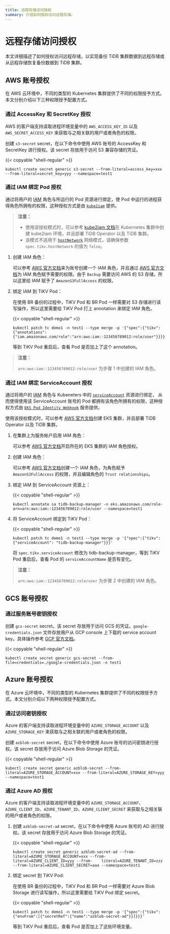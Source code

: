 ```yaml
---
title: 远程存储访问授权
summary: 介绍如何授权访问远程存储。
---
```


# 远程存储访问授权

本文详细描述了如何授权访问远程存储，以实现备份 TiDB 集群数据到远程存储或从远程存储恢复备份数据到 TiDB 集群。

## AWS 账号授权

在 AWS 云环境中，不同的类型的 Kubernetes 集群提供了不同的权限授予方式。本文分别介绍以下三种权限授予配置方式。

### 通过 AccessKey 和 SecretKey 授权

AWS 的客户端支持读取进程环境变量中的 `AWS_ACCESS_KEY_ID` 以及 `AWS_SECRET_ACCESS_KEY` 来获取与之相关联的用户或者角色的权限。

创建 `s3-secret` secret，在以下命令中使用 AWS 账号的 AccessKey 和 SecretKey 进行授权。该 secret 存放用于访问 S3 兼容存储的凭证。

{{< copyable "shell-regular" >}}

```shell
kubectl create secret generic s3-secret --from-literal=access_key=xxx --from-literal=secret_key=yyy --namespace=test1
```

### 通过 IAM 绑定 Pod 授权

通过将用户的 [IAM](https://aws.amazon.com/cn/iam/) 角色与所运行的 Pod 资源进行绑定，使 Pod 中运行的进程获得角色所拥有的权限，这种授权方式是由 [`kube2iam`](https://github.com/jtblin/kube2iam) 提供。

> **注意：**
>
> - 使用该授权模式时，可以参考 [kube2iam 文档](https://github.com/jtblin/kube2iam#usage)在 Kubernetes 集群中创建 kube2iam 环境，并且部署 TiDB Operator 以及 TiDB 集群。
> - 该模式不适用于 [`hostNetwork`](https://kubernetes.io/docs/concepts/policy/pod-security-policy) 网络模式，请确保参数 `spec.tikv.hostNetwork` 的值为 `false`。

1. 创建 IAM 角色：

    可以参考 [AWS 官方文档](https://docs.aws.amazon.com/IAM/latest/UserGuide/id_users_create.html)来为账号创建一个 IAM 角色，并且通过 [AWS 官方文档](https://docs.aws.amazon.com/IAM/latest/UserGuide/access_policies_manage-attach-detach.html)为 IAM 角色赋予需要的权限。由于 `Backup` 需要访问 AWS 的 S3 存储，所以这里给 IAM 赋予了 `AmazonS3FullAccess` 的权限。

2. 绑定 IAM 到 TiKV Pod：

    在使用 BR 备份的过程中，TiKV Pod 和 BR Pod 一样需要对 S3 存储进行读写操作，所以这里需要给 TiKV Pod 打上 annotation 来绑定 IAM 角色。

    {{< copyable "shell-regular" >}}

    ```shell
    kubectl patch tc demo1 -n test1 --type merge -p '{"spec":{"tikv":{"annotations":{"iam.amazonaws.com/role":"arn:aws:iam::123456789012:role/user"}}}}'
    ```

    等到 TiKV Pod 重启后，查看 Pod 是否加上了这个 annotation。

> **注意：**
>
> `arn:aws:iam::123456789012:role/user` 为步骤 1 中创建的 IAM 角色。

### 通过 IAM 绑定 ServiceAccount 授权

通过将用户的 [IAM](https://aws.amazon.com/cn/iam/) 角色与 Kubeneters 中的 [`serviceAccount`](https://kubernetes.io/docs/reference/access-authn-authz/admission-controllers/#serviceaccount) 资源进行绑定， 从而使得使用该 ServiceAccount 账号的 Pod 都拥有该角色所拥有的权限，这种授权方式由 [`EKS Pod Identity Webhook`](https://github.com/aws/amazon-eks-pod-identity-webhook) 服务提供。

使用该授权模式时，可以参考 [AWS 官方文档](https://docs.aws.amazon.com/zh_cn/eks/latest/userguide/create-cluster.html)创建 EKS 集群，并且部署 TiDB Operator 以及 TiDB 集群。

1. 在集群上为服务帐户启用 IAM 角色：

    可以参考 [AWS 官方文档](https://docs.aws.amazon.com/eks/latest/userguide/enable-iam-roles-for-service-accounts.html)开启所在的 EKS 集群的 IAM 角色授权。

2. 创建 IAM 角色：

    可以参考 [AWS 官方文档](https://docs.aws.amazon.com/eks/latest/userguide/associate-service-account-role.html)创建一个 IAM 角色，为角色赋予 `AmazonS3FullAccess` 的权限，并且编辑角色的 `Trust relationships`。

3. 绑定 IAM 到 ServiceAccount 资源上：

    {{< copyable "shell-regular" >}}

    ```shell
    kubectl annotate sa tidb-backup-manager -n eks.amazonaws.com/role-arn=arn:aws:iam::123456789012:role/user --namespace=test1
    ```

4. 将 ServiceAccount 绑定到 TiKV Pod：

    {{< copyable "shell-regular" >}}

    ```shell
    kubectl patch tc demo1 -n test1 --type merge -p '{"spec":{"tikv":{"serviceAccount": "tidb-backup-manager"}}}'
    ```

    将 `spec.tikv.serviceAccount` 修改为 tidb-backup-manager，等到 TiKV Pod 重启后，查看 Pod 的 `serviceAccountName` 是否有变化。

> **注意：**
>
> `arn:aws:iam::123456789012:role/user` 为步骤 2 中创建的 IAM 角色。

## GCS 账号授权

### 通过服务账号密钥授权

创建 `gcs-secret` secret。该 secret 存放用于访问 GCS 的凭证。`google-credentials.json` 文件存放用户从 GCP console 上下载的 service account key。具体操作参考 [GCP 官方文档](https://cloud.google.com/docs/authentication/getting-started)。

{{< copyable "shell-regular" >}}

```shell
kubectl create secret generic gcs-secret --from-file=credentials=./google-credentials.json -n test1
```

## Azure 账号授权

在 Azure 云环境中，不同的类型的 Kubernetes 集群提供了不同的权限授予方式。本文分别介绍以下两种权限授予配置方式。

### 通过访问密钥授权

Azure 的客户端支持读取进程环境变量中的 `AZURE_STORAGE_ACCOUNT` 以及 `AZURE_STORAGE_KEY` 来获取与之相关联的用户或者角色的权限。

创建 `azblob-secret` secret，在以下命令中使用 Azure 账号的访问密钥进行授权。该 secret 存放用于访问 Azure Blob Storage 的凭证。

{{< copyable "shell-regular" >}}

```shell
kubectl create secret generic azblob-secret --from-literal=AZURE_STORAGE_ACCOUNT=xxx --from-literal=AZURE_STORAGE_KEY=yyy --namespace=test1
```

### 通过 Azure AD 授权

Azure 的客户端支持读取进程环境变量中的 `AZURE_STORAGE_ACCOUNT`、`AZURE_CLIENT_ID`、`AZURE_TENANT_ID`、`AZURE_CLIENT_SECRET` 来获取与之相关联的用户或者角色的权限。

1. 创建 `azblob-secret-ad` secret，在以下命令中使用 Azure 账号的 AD 进行授权。该 secret 存放用于访问 Azure Blob Storage 的凭证。

    {{< copyable "shell-regular" >}}

    ```shell
    kubectl create secret generic azblob-secret-ad --from-literal=AZURE_STORAGE_ACCOUNT=xxx --from-literal=AZURE_CLIENT_ID=yyy --from-    literal=AZURE_TENANT_ID=zzz --from-literal=AZURE_CLIENT_SECRET=aaa --namespace=test1
    ```

2. 绑定 secret 到 TiKV Pod:

    在使用 BR 备份的过程中，TiKV Pod 和 BR Pod 一样需要对 Azure Blob Storage 进行读写操作，所以这里需要给 TiKV Pod 绑定 secret。

     {{< copyable "shell-regular" >}}

    ```shell
    kubectl patch tc demo1 -n test1 --type merge -p '{"spec":{"tikv":{"envFrom":[{"secretRef":{"name":"azblob-secret-ad"}}]}}}'
    ```

    等到 TiKV Pod 重启后，查看 Pod 是否加上了这些环境变量。
